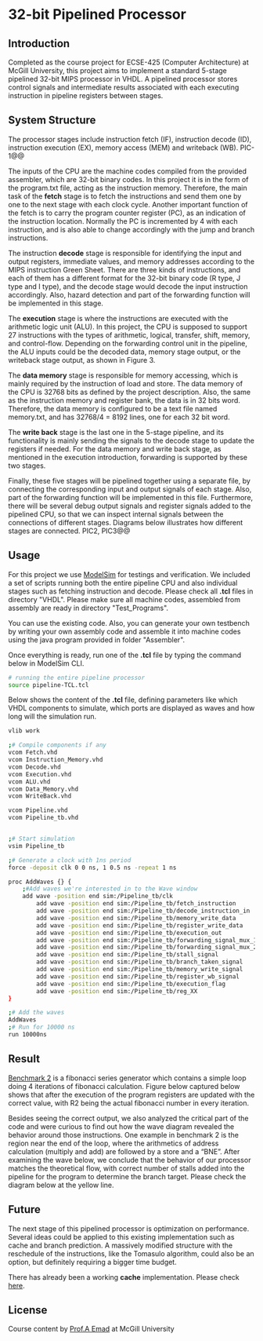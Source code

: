 # 32-bit Pipelined Processor 
## Introduction

Completed as the course project for ECSE-425 (Computer Architecture) at McGill University, this project aims to implement a standard 5-stage pipelined 32-bit MIPS processor in VHDL. A
pipelined processor stores control signals and intermediate results associated with each executing instruction in pipeline registers between stages. 

## System Structure

The
processor stages include instruction fetch (IF), instruction
decode (ID), instruction execution (EX), memory access
(MEM) and writeback (WB).
PIC-1@@

The inputs of the CPU are the machine codes compiled from
the provided assembler, which are 32-bit binary codes. In this
project it is in the form of the program.txt file, acting as the
instruction memory. Therefore, the main task of the **fetch** stage is
to fetch the instructions and send them one by one to the next
stage with each clock cycle. Another important function of the
fetch is to carry the program counter register (PC), as an
indication of the instruction location. Normally the PC is
incremented by 4 with each instruction, and is also able to
change accordingly with the jump and branch instructions.

The instruction **decode** stage is responsible for identifying
the input and output registers, immediate values, and memory
addresses according to the MIPS instruction Green Sheet.
There are three kinds of instructions, and each of them has a
different format for the 32-bit binary code (R type, J type and I
type), and the decode stage would decode the input instruction
accordingly. Also, hazard detection and part of the forwarding
function will be implemented in this stage.

The **execution** stage is where the instructions are executed
with the arithmetic logic unit (ALU). In this project, the CPU
is supposed to support 27 instructions with the types of
arithmetic, logical, transfer, shift, memory, and control-flow.
Depending on the forwarding control unit in the pipeline, the
ALU inputs could be the decoded data, memory stage output,
or the writeback stage output, as shown in Figure 3.

The **data memory** stage is responsible for memory accessing,
which is mainly required by the instruction of load and store.
The data memory of the CPU is 32768 bits as defined by the
project description. Also, the same as the instruction memory
and register bank, the data is in 32 bits word. Therefore, the
data memory is configured to be a text file named memory.txt,
and has 32768/4 = 8192 lines, one for each 32 bit word.

The **write back** stage is the last one in the 5-stage pipeline,
and its functionality is mainly sending the signals to the
decode stage to update the registers if needed. For the data
memory and write back stage, as mentioned in the execution
introduction, forwarding is supported by these two stages.

Finally, these five stages will be pipelined together using a
separate file, by connecting the corresponding input and
output signals of each stage. Also, part of the forwarding
function will be implemented in this file. Furthermore, there
will be several debug output signals and register signals added
to the pipelined CPU, so that we can inspect internal signals
between the connections of different stages. Diagrams below illustrates how different stages are connected.
PIC2, PIC3@@


## Usage
For this project we use [ModelSim](https://fpgasoftware.intel.com/?product=modelsim_ae#tabs-2) for testings and verification. We included a set of scripts running both the entire pipeline CPU and also individual stages such as fetching instruction and decode. Please check all **.tcl** files in directory "VHDL". Please make sure all machine codes, assembled from assembly are ready in directory "Test_Programs". 

You can use the existing code. Also, you can generate your own testbench by writing your own assembly code and assemble it into machine codes using the java program provided in folder "Assembler".

Once everything is ready, run one of the **.tcl** file by typing the command below in ModelSim CLI.



```bash
# running the entire pipeline processor
source pipeline-TCL.tcl
```

Below shows the content of the **.tcl** file, defining parameters like which VHDL components to simulate, which ports are displayed as waves and how long will the simulation run.  
```bash
vlib work

;# Compile components if any
vcom Fetch.vhd
vcom Instruction_Memory.vhd
vcom Decode.vhd
vcom Execution.vhd
vcom ALU.vhd
vcom Data_Memory.vhd
vcom WriteBack.vhd

vcom Pipeline.vhd
vcom Pipeline_tb.vhd


;# Start simulation
vsim Pipeline_tb

;# Generate a clock with 1ns period
force -deposit clk 0 0 ns, 1 0.5 ns -repeat 1 ns

proc AddWaves {} {
	;#Add waves we're interested in to the Wave window
    add wave -position end sim:/Pipeline_tb/clk
		add wave -position end sim:/Pipeline_tb/fetch_instruction
		add wave -position end sim:/Pipeline_tb/decode_instruction_in
		add wave -position end sim:/Pipeline_tb/memory_write_data
		add wave -position end sim:/Pipeline_tb/register_write_data
		add wave -position end sim:/Pipeline_tb/execution_out
		add wave -position end sim:/Pipeline_tb/forwarding_signal_mux_1
		add wave -position end sim:/Pipeline_tb/forwarding_signal_mux_2
		add wave -position end sim:/Pipeline_tb/stall_signal
		add wave -position end sim:/Pipeline_tb/branch_taken_signal
		add wave -position end sim:/Pipeline_tb/memory_write_signal
		add wave -position end sim:/Pipeline_tb/register_wb_signal
		add wave -position end sim:/Pipeline_tb/execution_flag
		add wave -position end sim:/Pipeline_tb/reg_XX
}

;# Add the waves
AddWaves
;# Run for 10000 ns
run 10000ns
```

## Result
[Benchmark 2](https://github.com/AntoineWY/ECSE-425-Pipelined-Processor/tree/main/Test_Programs) is a fibonacci series generator which contains a
simple loop doing 4 iterations of fibonacci calculation. Figure below captured below shows that after the execution of the
program registers are updated with the correct value, with R2
being the actual fibonacci number in every iteration. 

Besides seeing the correct output, we also analyzed the
critical part of the code and were curious to find out how the
wave diagram revealed the behavior around those instructions.
One example in benchmark 2 is the region near the end of the
loop, where the arithmetics of address calculation (multiply
and add) are followed by a store and a “BNE”. After
examining the wave below, we conclude that the behavior of
our processor matches the theoretical flow, with correct number of stalls added into the pipeline for the program to determine the branch target. Please check the diagram below at the yellow line.

## Future
The next stage of this pipelined processor is optimization on performance. Several ideas could be applied to this existing implementation such as cache and branch prediction. A massively modified structure with the reschedule of the instructions, like the Tomasulo algorithm, could also be an option,  but definitely requiring a bigger time budget.

There has already been a working **cache** implementation. Please check [here]().

## License
Course content by [Prof.A Emad](http://www.ece.mcgill.ca/~aemad2/) at McGill University  
